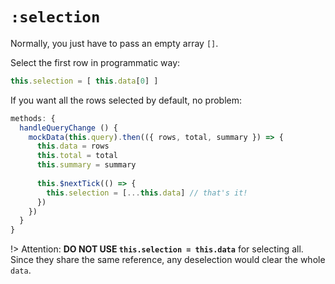 # `:selection`

Normally, you just have to pass an empty array `[]`.  

Select the first row in programmatic way:

```js
this.selection = [ this.data[0] ]
```

If you want all the rows selected by default, no problem:

```js
methods: {
  handleQueryChange () {
    mockData(this.query).then(({ rows, total, summary }) => {
      this.data = rows
      this.total = total
      this.summary = summary
        
      this.$nextTick(() => {
        this.selection = [...this.data] // that's it!
      })
    })
  }
}
```

!> Attention: **DO NOT USE `this.selection = this.data`** for selecting all.  
Since they share the same reference, any deselection would clear the whole `data`.
